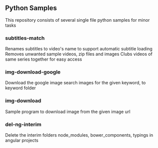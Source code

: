 ## Python Samples
This repository consists of several single file python samples for minor tasks

### subtitles-match
Renames subtitles to video's name to support automatic subtitle loading
Removes unwanted sample videos, zip files and images
Clubs videos of same series together for easy access

### img-download-google
Download the google image search images for the given keyword, to keyword folder

### img-download
Sample program to download image from the given image url

### del-ng-interim
Delete the interim folders node_modules, bower_components, typings in angular projects